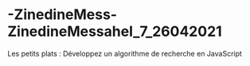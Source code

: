 # -ZinedineMess-ZinedineMessahel_7_26042021
Les petits plats : Développez un algorithme de recherche en JavaScript

